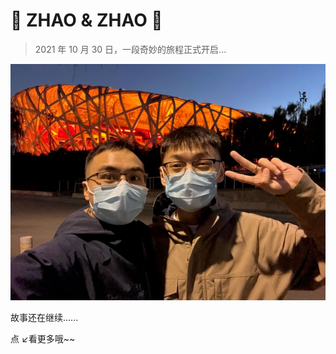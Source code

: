 #  💞 ZHAO & ZHAO  💞

> 2021 年 10 月 30 日，一段奇妙的旅程正式开启...

![]()![01083680c004262e52d3e4cdd9e5f80179998bee34](year/src/cover/01083680c004262e52d3e4cdd9e5f80179998bee34.jpg)

故事还在继续......

点 ↙看更多哦~~ 
